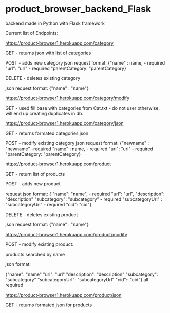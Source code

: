 # product_browser_backend_Flask
backend made in Python with Flask framework


Current list of Endpoints:

https://product-browser1.herokuapp.com/category

GET - returns json with list of categories

POST - adds new category
json request format:
{"name" : name,   - required
"url": "url"         - required
"parentCategory: "parentCategory}

DELETE - deletes existing category

json request format:
{"name" : "name"}

https://product-browser1.herokuapp.com/category/modify

GET - used fill base with categories from Cat.txt - do not user otherwise, will end up creating duplicates in db.

https://product-browser1.herokuapp.com/category/json

GET - returns formated categories json

POST - modify existing category
json request format:
{"newname" : "newname" -required
"name" : name,   - required
"url": "url"         - required
"parentCategory: "parentCategory}

https://product-browser1.herokuapp.com/product

GET - return list of products

POST - adds new product

request json format:
{ "name": "name",    - required
"url": "url",
"description": "description"
"subcategory": "subcategory"   -  required
"subcategoryUrl" : "subcategoryUrl"   -  required
"cid": "cid"}

DELETE - deletes existing product

json request format:
{"name" : "name"}

https://product-browser1.herokuapp.com/product/modify

POST - modify existing product:

products searched by name

json format:

{"name": "name"
"url": "url"
"description": "description"
"subcategory": "subcategory"
"subcategoryUrl": "subcategoryUrl"
"cid":: "cid"}
all required

https://product-browser1.herokuapp.com/product/json

GET - returns formated json for products

